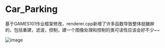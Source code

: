# Car_Parking
基于GAMES101作业框架修改，renderer.cpp新增了许多函数导致整体挺臃肿的，包括重建，滤波，控制，建一个图像处理和控制的类可读性应该会好不少~~

![image](https://user-images.githubusercontent.com/109077418/220660683-673b3583-7835-4eb8-a9e0-9d89ad39499b.png)

